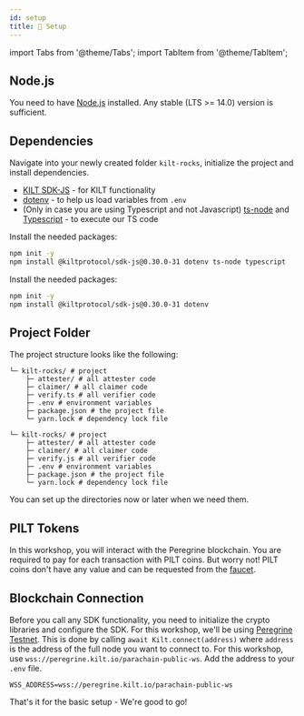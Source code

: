 ```yaml
---
id: setup
title: 🎒 Setup
---
```


import Tabs from '@theme/Tabs';
import TabItem from '@theme/TabItem';

## Node.js

You need to have [Node.js](https://nodejs.org/) installed.
Any stable (LTS >= 14.0) version is sufficient.

## Dependencies

Navigate into your newly created folder `kilt-rocks`, initialize the project and install dependencies.<br/>
- [KILT SDK-JS](https://github.com/KILTprotocol/sdk-js#readme) - for KILT functionality
- [dotenv](https://github.com/motdotla/dotenv#readme) - to help us load variables from `.env`
- (Only in case you are using Typescript and not Javascript) [ts-node](https://www.npmjs.com/package/ts-node) and [Typescript](https://www.typescriptlang.org/) - to execute our TS code

<Tabs groupId="ts-js-choice">
  <TabItem value='ts' label='Typescript' default>

  Install the needed packages:
  
  ```bash npm2yarn
  npm init -y
  npm install @kiltprotocol/sdk-js@0.30.0-31 dotenv ts-node typescript
  ```

  </TabItem>
  <TabItem value='js' label='Javascript' default>

  Install the needed packages:
  
  ```bash npm2yarn
  npm init -y
  npm install @kiltprotocol/sdk-js@0.30.0-31 dotenv
  ```

  </TabItem>
</Tabs>

## Project Folder

The project structure looks like the following:

<Tabs groupId="ts-js-choice">
  <TabItem value='ts' label='Typescript' default>

    └─ kilt-rocks/ # project
        ├─ attester/ # all attester code
        ├─ claimer/ # all claimer code
        ├─ verify.ts # all verifier code
        ├─ .env # environment variables
        ├─ package.json # the project file
        └─ yarn.lock # dependency lock file

  </TabItem>
  <TabItem value='js' label='Javascript'>

    └─ kilt-rocks/ # project
        ├─ attester/ # all attester code
        ├─ claimer/ # all claimer code
        ├─ verify.js # all verifier code
        ├─ .env # environment variables
        ├─ package.json # the project file
        └─ yarn.lock # dependency lock file

  </TabItem>
</Tabs>

You can set up the directories now or later when we need them.

## PILT Tokens

In this workshop, you will interact with the Peregrine blockchain.
You are required to pay for each transaction with PILT coins.
But worry not!
PILT coins don't have any value and can be requested from the [faucet](https://faucet.peregrine.kilt.io).


## Blockchain Connection

Before you call any SDK functionality, you need to initialize the crypto libraries and configure the SDK.
For this workshop, we'll be using [Peregrine Testnet](https://polkadot.js.org/apps/?rpc=wss%3A%2F%2Fperegrine.kilt.io%2Fparachain-public-ws%2F#/explorer).
This is done by calling `await Kilt.connect(address)` where `address` is the address of the full node you want to connect to.
For this workshop, use `wss://peregrine.kilt.io/parachain-public-ws`.
Add the address to your `.env` file.

```env title=".env"
WSS_ADDRESS=wss://peregrine.kilt.io/parachain-public-ws
```

That's it for the basic setup - We're good to go!
